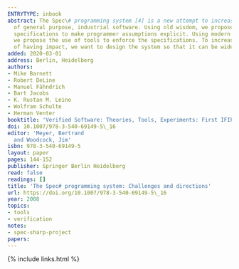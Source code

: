 ```yaml
---
ENTRYTYPE: inbook
abstract: The Spec\# programming system [4] is a new attempt to increase the quality
  of general purpose, industrial software. Using old wisdom, we propose the use of
  specifications to make programmer assumptions explicit. Using modern technology,
  we propose the use of tools to enforce the specifications. To increase its chances
  of having impact, we want to design the system so that it can be widely adopted.
added: 2020-03-01
address: Berlin, Heidelberg
authors:
- Mike Barnett
- Robert DeLine
- Manuel Fähndrich
- Bart Jacobs
- K. Rustan M. Leino
- Wolfram Schulte
- Herman Venter
booktitle: 'Verified Software: Theories, Tools, Experiments: First IFIP TC 2/WG 2.3 Conference, VSTTE 2005, Zurich, Switzerland, October 10-13, 2005, Revised Selected Papers and Discussions'
doi: 10.1007/978-3-540-69149-5\_16
editor: 'Meyer, Bertrand
  and Woodcock, Jim'
isbn: 978-3-540-69149-5
layout: paper
pages: 144-152
publisher: Springer Berlin Heidelberg
read: false
readings: []
title: 'The Spec# programming system: Challenges and directions'
url: https://doi.org/10.1007/978-3-540-69149-5\_16
year: 2008
topics:
- tools
- verification
notes:
- spec-sharp-project
papers:
---
```


{% include links.html %}
